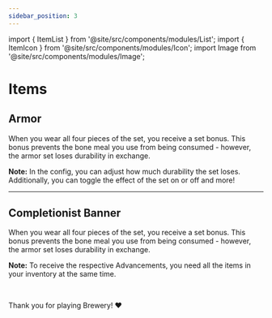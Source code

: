 ```yaml
---
sidebar_position: 3
---
```


import { ItemList } from '@site/src/components/modules/List';
import { ItemIcon } from '@site/src/components/modules/Icon';
import Image from '@site/src/components/modules/Image';

# Items
## Armor
<ItemIcon modId="vinery" imageId="straw_hat_item.png" description="Perfect for grape cultivation: The Winemaker Armor Set." />
When you wear all four pieces of the set, you receive a set bonus. This bonus prevents the bone meal you use from being consumed - however, the armor set loses durability in exchange.

**Note:** In the config, you can adjust how much durability the set loses. Additionally, you can toggle the effect of the set on or off and more!

***

## Completionist Banner
<ItemIcon modId="vinery" imageId="vinery_standard.png" description="The Completionist Banner is awarded to all players who have crafted all Wines from the Vinery Mod." />
When you wear all four pieces of the set, you receive a set bonus. This bonus prevents the bone meal you use from being consumed - however, the armor set loses durability in exchange.

**Note:** To receive the respective Advancements, you need all the items in your inventory at the same time.

<br />

Thank you for playing Brewery! ❤️